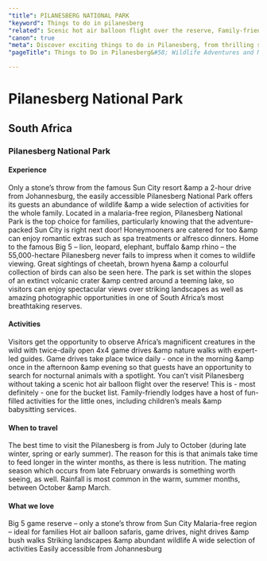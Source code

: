```yaml
---
"title": PILANESBERG NATIONAL PARK
"keyword": Things to do in pilanesberg
"related": Scenic hot air balloon flight over the reserve, Family-friendly lodges, Where is Pilanesberg located?, Can you see the Big 5 in Pilanesberg?
"canon": true
"meta": Discover exciting things to do in Pilanesberg, from thrilling safaris to scenic hot air balloon flights. Learn about family-friendly lodges and spot the Big 5 in this remarkable South African reserve.
"pageTitle": Things to Do in Pilanesberg&#58; Wildlife Adventures and More

---
```


# Pilanesberg National Park
## South Africa
### Pilanesberg National Park

#### Experience
Only a stone’s throw from the famous Sun City resort &amp a 2-hour drive from Johannesburg, the easily accessible Pilanesberg National Park offers its guests an abundance of wildlife &amp a wide selection of activities for the whole family.
Located in a malaria-free region, Pilanesberg National Park is the top choice for families, particularly knowing that the adventure-packed Sun City is right next door! Honeymooners are catered for too &amp can enjoy romantic extras such as spa treatments or alfresco dinners.
Home to the famous Big 5 – lion, leopard, elephant, buffalo &amp rhino – the 55,000-hectare Pilanesberg never fails to impress when it comes to wildlife viewing. Great sightings of cheetah, brown hyena &amp a colourful collection of birds can also be seen here.
The park is set within the slopes of an extinct volcanic crater &amp centred around a teeming lake, so visitors can enjoy spectacular views over striking landscapes as well as amazing photographic opportunities in one of South Africa’s most breathtaking reserves.

#### Activities
Visitors get the opportunity to observe Africa’s magnificent creatures in the wild with twice-daily open 4x4 game drives &amp nature walks with expert-led guides.
Game drives take place twice daily - once in the morning &amp once in the afternoon &amp evening so that guests have an opportunity to search for nocturnal animals with a spotlight.
You can’t visit Pilanesberg without taking a scenic hot air balloon flight over the reserve! This is - most definitely - one for the bucket list.
Family-friendly lodges have a host of fun-filled activities for the little ones, including children’s meals &amp babysitting services.

#### When to travel
The best time to visit the Pilanesberg is from July to October (during late winter, spring or early summer). The reason for this is that animals take time to feed longer in the winter months, as there is less nutrition.
The mating season which occurs from late February onwards is something worth seeing, as well. Rainfall is most common in the warm, summer months, between October &amp March.


#### What we love
Big 5 game reserve – only a stone’s throw from Sun City
Malaria-free region – ideal for families
Hot air balloon safaris, game drives, night drives &amp bush walks
Striking landscapes &amp abundant wildlife
A wide selection of activities
Easily accessible from Johannesburg